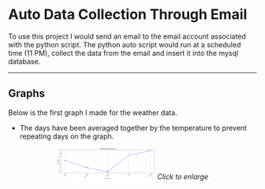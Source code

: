 # Auto Data Collection Through Email
To use this project I would send an email to the email account associated with the python script.
The python auto script would run at a scheduled time (11 PM), collect the data from the email and insert it into the mysql database.

---
## Graphs
Below is the first graph I made for the weather data.
- The days have been averaged together by the temperature to prevent repeating days on the graph.
<p align="center">
<img src="https://github.com/RohrbachMatthew/Vacation_Weather/blob/main/img/AvgTempGraph.png" alt="avg temp graph" width=200>
<em>Click to enlarge</em>
</p> 
